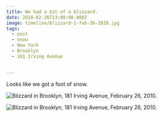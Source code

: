 ```yaml
---
title: We had a bit of a blizzard.
date: 2010-02-26T13:00:00.000Z
image: timeline/blizzard-1-feb-26-2010.jpg
tags:
  - post
  - snow
  - New York
  - Brooklyn
  - 181 Irving Avenue


---
```


Looks like we got a foot of snow.

![Blizzard in Brooklyn, 181 Irving Avenue, February 26, 2010.](/static/img/timeline/blizzard-1-feb-26-2010.jpg)

![Blizzard in Brooklyn, 181 Irving Avenue, February 26, 2010.](/static/img/timeline/blizzard-2-feb-26-2010.jpg)
